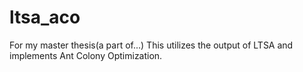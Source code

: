 ltsa_aco
========
For my master thesis(a part of...)
This utilizes the output of LTSA and implements Ant Colony Optimization.
